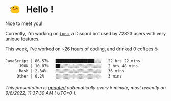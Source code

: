 <h1>   <img src="./spoinky.gif" style="vertical-align:middle;" width="30px">   Hello ! </h1>

Nice to meet you!

Currently, I'm working on <a href='https://github.com/Asgarrrr/Luna'>`Luna`</a>, a Discord bot used by 72823 users with very unique features.

This week, I've worked on ~26 hours of coding, and drinked 0 coffees ☕

```
JavaScript │ 86.57%   █████████████████░░░   22 hrs 22 mins
      JSON │ 10.87%   ██░░░░░░░░░░░░░░░░░░   2 hrs 48 mins
      Bash │ 2.34%    ░░░░░░░░░░░░░░░░░░░░   36 mins
     Other │ 0.2%     ░░░░░░░░░░░░░░░░░░░░   3 mins
```

###### This presentation is [updated](https://github.com/Asgarrrr) automatically every 5 minute, most recently on 9/8/2022, 11:37:30 AM ( UTC±0 ).